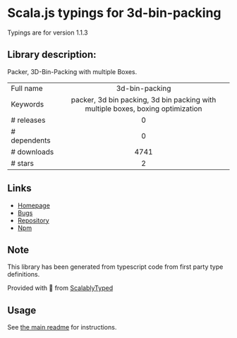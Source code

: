 
# Scala.js typings for 3d-bin-packing

Typings are for version 1.1.3

## Library description:
Packer, 3D-Bin-Packing with multiple Boxes.

|                    |                 |
| ------------------ | :-------------: |
| Full name          | 3d-bin-packing |
| Keywords           | packer, 3d bin packing, 3d bin packing with multiple boxes, boxing optimization |
| # releases         | 0 |
| # dependents       | 0 |
| # downloads        | 4741 |
| # stars            | 2 |

## Links
- [Homepage](http://betterwaysystems.github.io/packer)
- [Bugs](https://github.com/betterwaysystems/packer/issues)
- [Repository](https://github.com/betterwaysystems/packer)
- [Npm](https://www.npmjs.com/package/3d-bin-packing)
    


## Note
This library has been generated from typescript code from first party type definitions.

Provided with :purple_heart: from [ScalablyTyped](https://github.com/oyvindberg/ScalablyTyped)

## Usage
See [the main readme](../../readme.md) for instructions.


